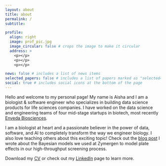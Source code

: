 ```yaml
---
layout: about
title: about
permalink: /
subtitle:

profile:
  align: right
  image: prof_pic.jpg
  image_circular: false # crops the image to make it circular
  address: >
    <p></p>
    <p></p>
    <p></p>

news: false # includes a list of news items
selected_papers: false # includes a list of papers marked as "selected={true}"
social: true # includes social icons at the bottom of the page
---
```


Hello and welcome to my personal page! My name is Aisha and I am a biologist & software engineer who specializes in building data science products for life sciences companies. I have worked on the data science and engineering teams of four mid-stage startups in biotech, most recently [Enveda Biosciences](https://www.envedabio.com/).

I am a biologist at heart and a passionate believer in the power of data, software, and AI to completely transform the way we engineer biology. I also love teaching others about this exciting topic! Check out the [blog post](/_pages/beyond_the_t_test.html) I wrote about the Bayesian models we used at Zymergen to model plate effects in our high-throughput screening process.

Download my [CV](https://drive.google.com/file/d/1UuGBfiIGyv9fea1OuQlMbRfxOV4z92hM/view?usp=drive_link) or check out my [LinkedIn](https://www.linkedin.com/in/aisha-ellahi-seattle/) page to learn more.
